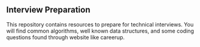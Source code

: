 <h2>Interview Preparation</h2>

This repository contains resources to prepare for technical interviews. You will find common algorithms,
well known data structures, and some coding questions found through website like careerup.
